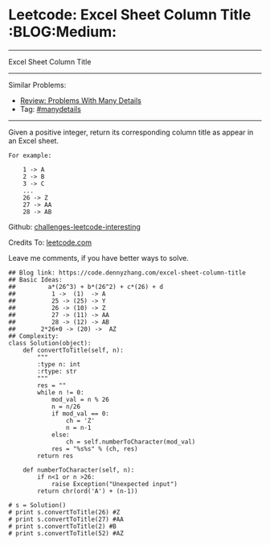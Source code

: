 # Leetcode: Excel Sheet Column Title     :BLOG:Medium:


---

Excel Sheet Column Title  

---

Similar Problems:  
-   [Review: Problems With Many Details](https://code.dennyzhang.com/review-manydetails)
-   Tag: [#manydetails](https://code.dennyzhang.com/tag/manydetails)

---

Given a positive integer, return its corresponding column title as appear in an Excel sheet.  

    For example:
    
        1 -> A
        2 -> B
        3 -> C
        ...
        26 -> Z
        27 -> AA
        28 -> AB

Github: [challenges-leetcode-interesting](https://github.com/DennyZhang/challenges-leetcode-interesting/tree/master/excel-sheet-column-title)  

Credits To: [leetcode.com](https://leetcode.com/problems/excel-sheet-column-title/description/)  

Leave me comments, if you have better ways to solve.  

    ## Blog link: https://code.dennyzhang.com/excel-sheet-column-title
    ## Basic Ideas:
    ##         a*(26^3) + b*(26^2) + c*(26) + d
    ##          1 ->  (1)  -> A
    ##          25 -> (25) -> Y
    ##          26 -> (10) -> Z
    ##          27 -> (11) -> AA
    ##          28 -> (12) -> AB
    ##       2*26+0 -> (20) ->  AZ
    ## Complexity:
    class Solution(object):
        def convertToTitle(self, n):
            """
            :type n: int
            :rtype: str
            """
            res = ""
            while n != 0:
                mod_val = n % 26
                n = n/26
                if mod_val == 0:
                    ch = 'Z'
                    n = n-1
                else:
                    ch = self.numberToCharacter(mod_val)
                res = "%s%s" % (ch, res)
            return res
    
        def numberToCharacter(self, n):
            if n<1 or n >26:
                raise Exception("Unexpected input")
            return chr(ord('A') + (n-1))
    
    # s = Solution()
    # print s.convertToTitle(26) #Z
    # print s.convertToTitle(27) #AA
    # print s.convertToTitle(2) #B
    # print s.convertToTitle(52) #AZ
